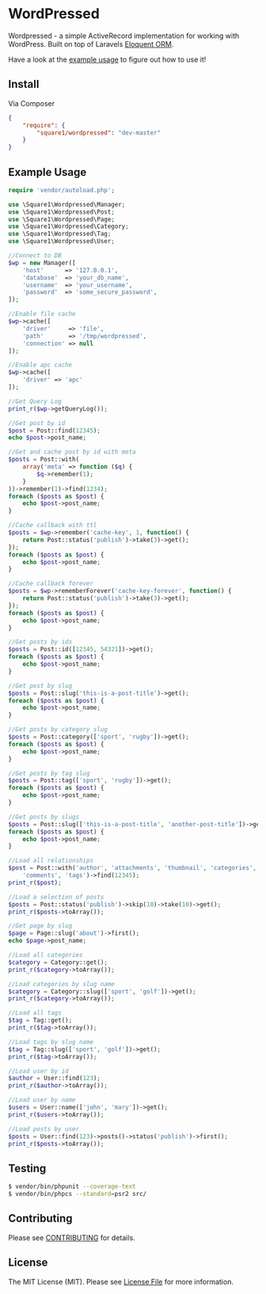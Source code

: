 # WordPressed

Wordpressed - a simple ActiveRecord implementation for working with WordPress. Built on top of Laravels [Eloquent ORM](http://laravel.com/docs/eloquent).

Have a look at the [example usage](https://github.com/square1-io/wordpressed#example-usage) to figure out how to use it!

## Install

Via Composer

``` json
{
    "require": {
        "square1/wordpressed": "dev-master"
    }
}
```

## Example Usage

``` php
require 'vendor/autoload.php';

use \Square1\Wordpressed\Manager;
use \Square1\Wordpressed\Post;
use \Square1\Wordpressed\Page;
use \Square1\Wordpressed\Category;
use \Square1\Wordpressed\Tag;
use \Square1\Wordpressed\User;

//Connect to DB
$wp = new Manager([
    'host'      => '127.0.0.1',
    'database'  => 'your_db_name',
    'username'  => 'your_username',
    'password'  => 'some_secure_password',
]);

//Enable file cache
$wp->cache([
    'driver'     => 'file',
    'path'       => '/tmp/wordpressed',
    'connection' => null
]);

//Enable apc cache
$wp->cache([
    'driver' => 'apc'
]);

//Get Query Log
print_r($wp->getQueryLog());

//Get post by id
$post = Post::find(12345);
echo $post->post_name;

//Get and cache post by id with meta
$posts = Post::with(
    array('meta' => function ($q) {
        $q->remember(1);
    }
))->remember(1)->find(1234);
foreach ($posts as $post) {
    echo $post->post_name;
}

//Cache callback with ttl
$posts = $wp->remember('cache-key', 1, function() {
    return Post::status('publish')->take(3)->get();
});
foreach ($posts as $post) {
    echo $post->post_name;
}

//Cache callback forever
$posts = $wp->rememberForever('cache-key-forever', function() {
    return Post::status('publish')->take(3)->get();
});
foreach ($posts as $post) {
    echo $post->post_name;
}

//Get posts by ids
$posts = Post::id([12345, 54321])->get();
foreach ($posts as $post) {
    echo $post->post_name;
}

//Get post by slug
$posts = Post::slug('this-is-a-post-title')->get();
foreach ($posts as $post) {
    echo $post->post_name;
}

//Get posts by category slug
$posts = Post::category(['sport', 'rugby'])->get();
foreach ($posts as $post) {
    echo $post->post_name;
}

//Get posts by tag slug
$posts = Post::tag(['sport', 'rugby'])->get();
foreach ($posts as $post) {
    echo $post->post_name;
}

//Get posts by slugs
$posts = Post::slug(['this-is-a-post-title', 'another-post-title'])->get();
foreach ($posts as $post) {
    echo $post->post_name;
}

//Load all relationships
$post = Post::with('author', 'attachments', 'thumbnail', 'categories',
    'comments', 'tags')->find(12345);
print_r($post);

//Load a selection of posts
$posts = Post::status('publish')->skip(10)->take(10)->get();
print_r($posts->toArray());

//Get page by slug
$page = Page::slug('about')->first();
echo $page->post_name;

//Load all categories
$category = Category::get();
print_r($category->toArray());

//Load categories by slug name
$category = Category::slug(['sport', 'golf'])->get();
print_r($category->toArray());

//Load all tags
$tag = Tag::get();
print_r($tag->toArray());

//Load tags by slug name
$tag = Tag::slug(['sport', 'golf'])->get();
print_r($tag->toArray());

//Load user by id
$author = User::find(123);
print_r($author->toArray());

//Load user by name
$users = User::name(['john', 'mary'])->get();
print_r($users->toArray());

//Load posts by user
$posts = User::find(123)->posts()->status('publish')->first();
print_r($posts->toArray());
```

## Testing

``` bash
$ vendor/bin/phpunit --coverage-text
$ vendor/bin/phpcs --standard=psr2 src/
```

## Contributing

Please see [CONTRIBUTING](https://github.com/square1-io/wordpressed/blob/master/CONTRIBUTING.md) for details.


## License

The MIT License (MIT). Please see [License File](https://github.com/square1-io/wordpressed/blob/master/LICENSE) for more information.